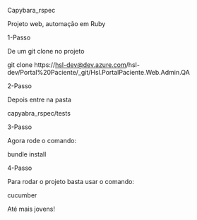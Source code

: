 Capybara_rspec

Projeto web, automação em Ruby 

1-Passo

De um git clone no projeto

git clone https://hsl-dev@dev.azure.com/hsl-dev/Portal%20Paciente/_git/Hsl.PortalPaciente.Web.Admin.QA

2-Passo

Depois entre na pasta

capyabra_rspec/tests

3-Passo

Agora rode o comando:

bundle install

4-Passo

Para rodar o projeto basta usar o comando:

cucumber

Até mais jovens!
